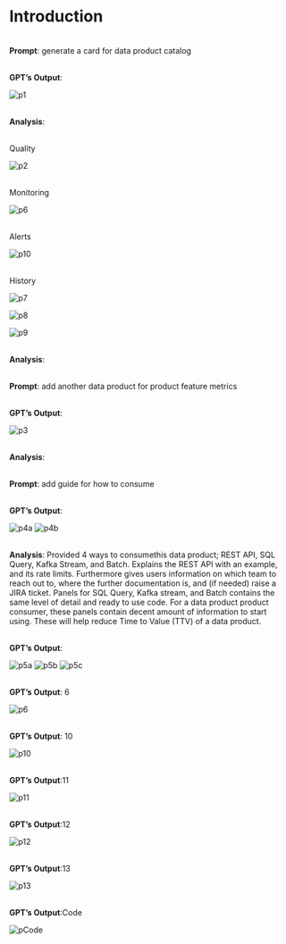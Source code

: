 
Introduction
=======



<br>**Prompt**: generate a card for data product catalog

<br>**GPT’s Output**:

![p1](./assets/Picture-1.png)


<br>**Analysis**:


<br>Quality

![p2](./assets/Picture-2.png)

<br>Monitoring

![p6](./assets/Picture-6.png)

<br>Alerts

![p10](./assets/Picture-10.png)

<br>History

![p7](./assets/Picture-7.png)


![p8](./assets/Picture-8.png)


![p9](./assets/Picture-9.png)



<br>**Analysis**:

<br>**Prompt**: add another data product for product feature metrics

<br>**GPT’s Output**:

![p3](./assets/Picture-3.png)

<br>**Analysis**:


<br>**Prompt**: add guide for how to consume

<br>**GPT’s Output**:

![p4a](./assets/Picture-4a.png)
![p4b](./assets/Picture-4b.png)

<br>**Analysis**:
Provided 4 ways to consumethis data product; REST API, SQL Query, Kafka Stream, and Batch. Explains the REST API with an example, and its rate limits. Furthermore gives users information on which team to reach out to, where the further documentation is, and (if needed) raise a JIRA ticket.
Panels for SQL Query, Kafka stream, and Batch contains the same level of detail and ready to use code. 
For a data product product consumer, these panels contain decent amount of information to start using. These will help reduce Time to Value (TTV) of a data product. 



<br>**GPT’s Output**:

![p5a](./assets/Picture-5a.png)
![p5b](./assets/Picture-5b.png)
![p5c](./assets/Picture-5c.png)

<br>**GPT’s Output**: 6

![p6](./assets/Picture-6.png)


<br>**GPT’s Output**: 10

![p10](./assets/Picture-10.png)

<br>**GPT’s Output**:11

![p11](./assets/Picture-11.png)

<br>**GPT’s Output**:12

![p12](./assets/Picture-12.png)

<br>**GPT’s Output**:13

![p13](./assets/Picture-13.png)




<br>**GPT’s Output**:Code

![pCode](./assets/Picture-Code.png)
